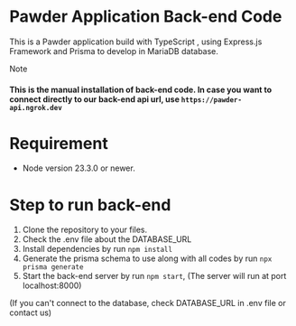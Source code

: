 # Pawder Application Back-end Code

This is a Pawder application build with TypeScript , using Express.js Framework and Prisma to develop in MariaDB database.

> [!NOTE]
> #### **This is the manual installation of back-end code. In case you want to connect directly to our back-end api url, use `https://pawder-api.ngrok.dev`**


# Requirement
- Node version 23.3.0 or newer.


# Step to run back-end

1. Clone the repository to your files.
2. Check the .env file about the DATABASE_URL
3. Install dependencies by run `npm install`
4. Generate the prisma schema to use along with all codes by run `npx prisma generate`
5. Start the back-end server by run `npm start`, (The server will run at port localhost:8000)

(If you can't connect to the database, check DATABASE_URL in .env file or contact us)
